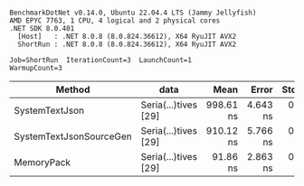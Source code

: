 ```

BenchmarkDotNet v0.14.0, Ubuntu 22.04.4 LTS (Jammy Jellyfish)
AMD EPYC 7763, 1 CPU, 4 logical and 2 physical cores
.NET SDK 8.0.401
  [Host]   : .NET 8.0.8 (8.0.824.36612), X64 RyuJIT AVX2
  ShortRun : .NET 8.0.8 (8.0.824.36612), X64 RyuJIT AVX2

Job=ShortRun  IterationCount=3  LaunchCount=1  
WarmupCount=3  

```
| Method                  | data                 | Mean      | Error    | StdDev   | Min       | Max       | Gen0   | Allocated |
|------------------------ |--------------------- |----------:|---------:|---------:|----------:|----------:|-------:|----------:|
| SystemTextJson          | Seria(...)tives [29] | 998.61 ns | 4.643 ns | 0.254 ns | 998.32 ns | 998.79 ns | 0.0038 |     464 B |
| SystemTextJsonSourceGen | Seria(...)tives [29] | 910.12 ns | 5.766 ns | 0.316 ns | 909.75 ns | 910.31 ns | 0.0067 |     568 B |
| MemoryPack              | Seria(...)tives [29] |  91.86 ns | 2.863 ns | 0.157 ns |  91.68 ns |  91.98 ns | 0.0014 |     120 B |
